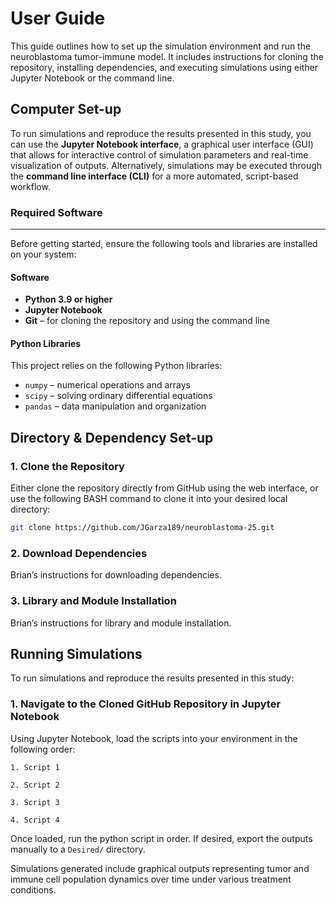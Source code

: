 # User Guide
This guide outlines how to set up the simulation environment and run the neuroblastoma tumor-immune model. It includes instructions for cloning the repository, installing dependencies, and executing simulations using either Jupyter Notebook or the command line.

## Computer Set-up

To run simulations and reproduce the results presented in this study, you can use the **Jupyter Notebook interface**, a graphical user interface (GUI) that allows for interactive control of simulation parameters and real-time visualization of outputs. Alternatively, simulations may be executed through the **command line interface (CLI)** for a more automated, script-based workflow.

### Required Software
---

Before getting started, ensure the following tools and libraries are installed on your system:

#### Software

- **Python 3.9 or higher**  
- **Jupyter Notebook**  
- **Git** – for cloning the repository and using the command line

#### Python Libraries

This project relies on the following Python libraries:

- `numpy` – numerical operations and arrays  
- `scipy` – solving ordinary differential equations  
- `pandas` – data manipulation and organization  

## Directory & Dependency Set-up

### 1. Clone the Repository

Either clone the repository directly from GitHub using the web interface, or use the following BASH command to clone it into your desired local directory:

```bash
git clone https://github.com/JGarza189/neuroblastoma-25.git
```

### 2. Download Dependencies

Brian’s instructions for downloading dependencies.

### 3. Library and Module Installation

Brian’s instructions for library and module installation.

## Running Simulations
To run simulations and reproduce the results presented in this study:

### 1. Navigate to the Cloned GitHub Repository in Jupyter Notebook

Using Jupyter Notebook, load the scripts into your environment in the following order:

```
1. Script 1

2. Script 2

3. Script 3

4. Script 4
```

Once loaded, run the python script in order. If desired, export the outputs manually to a `Desired/` directory.

Simulations generated include graphical outputs representing tumor and immune cell population dynamics over time under various treatment conditions.